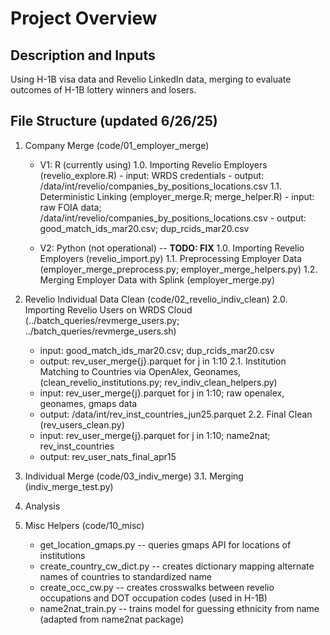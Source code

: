 # Project Overview

## Description and Inputs
Using H-1B visa data and Revelio LinkedIn data, merging to evaluate outcomes of H-1B lottery winners and losers.

## File Structure (updated 6/26/25)
1. Company Merge (code/01_employer_merge)
   - V1: R (currently using)
       1.0. Importing Revelio Employers (revelio_explore.R)
         - input: WRDS credentials
         - output: /data/int/revelio/companies_by_positions_locations.csv
       1.1. Deterministic Linking (employer_merge.R; merge_helper.R)
         - input: raw FOIA data; /data/int/revelio/companies_by_positions_locations.csv
         - output: good_match_ids_mar20.csv; dup_rcids_mar20.csv
        
   - V2: Python (not operational) -- **TODO: FIX**
       1.0. Importing Revelio Employers (revelio_import.py)
       1.1. Preprocessing Employer Data (employer_merge_preprocess.py; employer_merge_helpers.py)
       1.2. Merging Employer Data with Splink (employer_merge.py)
     
2. Revelio Individual Data Clean (code/02_revelio_indiv_clean)
    2.0. Importing Revelio Users on WRDS Cloud (../batch_queries/revmerge_users.py; ../batch_queries/revmerge_users.sh)
      - input: good_match_ids_mar20.csv; dup_rcids_mar20.csv
      - output: rev_user_merge{j}.parquet for j in 1:10
    2.1. Institution Matching to Countries via OpenAlex, Geonames,  (clean_revelio_institutions.py; rev_indiv_clean_helpers.py)
      - input: rev_user_merge{j}.parquet for j in 1:10; raw openalex, geonames, gmaps data
      - output: /data/int/rev_inst_countries_jun25.parquet
    2.2. Final Clean (rev_users_clean.py)
      - input: rev_user_merge{j}.parquet for j in 1:10; name2nat; rev_inst_countries
      - output: rev_user_nats_final_apr15

3. Individual Merge (code/03_indiv_merge)
    3.1. Merging (indiv_merge_test.py)

4. Analysis

10. Misc Helpers (code/10_misc)
      - get_location_gmaps.py -- queries gmaps API for locations of institutions
      - create_country_cw_dict.py -- creates dictionary mapping alternate names of countries to standardized name
      - create_occ_cw.py -- creates crosswalks between revelio occupations and DOT occupation codes (used in H-1B)
      - name2nat_train.py -- trains model for guessing ethnicity from name (adapted from name2nat package)
   
